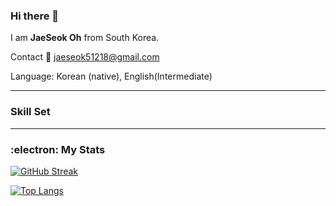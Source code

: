 ### Hi there 👋


I am **JaeSeok Oh** from South Korea.



Contact :e-mail: jaeseok51218@gmail.com

Language: Korean (native), English(Intermediate)

---
### Skill Set

---
### :electron: My Stats
[![GitHub Streak](http://github-readme-streak-stats.herokuapp.com?user=JaeSeok1218&theme=dark&background=000000)](https://git.io/streak-stats)

[![Top Langs](https://github-readme-stats.vercel.app/api/top-langs/?username=JaeSeok1218&exclude_repo=ECON-770-Exams&layout=compact&theme=vision-friendly-dark&langs_count=6&size_weight=0.5&count_weight=0.5)](https://github.com/anuraghazra/github-readme-stats)
